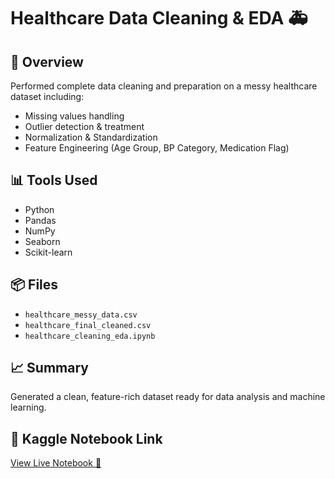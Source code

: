 # Healthcare Data Cleaning & EDA 🚑

## 📖 Overview
Performed complete data cleaning and preparation on a messy healthcare dataset including:
- Missing values handling
- Outlier detection & treatment
- Normalization & Standardization
- Feature Engineering (Age Group, BP Category, Medication Flag)

## 📊 Tools Used
- Python
- Pandas
- NumPy
- Seaborn
- Scikit-learn

## 📦 Files
- `healthcare_messy_data.csv`
- `healthcare_final_cleaned.csv`
- `healthcare_cleaning_eda.ipynb`

## 📈 Summary
Generated a clean, feature-rich dataset ready for data analysis and machine learning.

## 📎 Kaggle Notebook Link
[View Live Notebook 🚀](your_kaggle_notebook_link_here)
